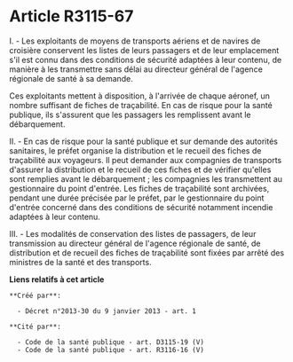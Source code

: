 # Article R3115-67

I. - Les exploitants de moyens de transports aériens et de navires de croisière conservent les listes de leurs passagers et
de leur emplacement s'il est connu dans des conditions de sécurité adaptées à leur contenu, de manière à les transmettre sans
délai au directeur général de l'agence régionale de santé à sa demande. 

Ces exploitants mettent à disposition, à l'arrivée de chaque aéronef, un nombre suffisant de fiches de traçabilité. En cas de
risque pour la santé publique, ils s'assurent que les passagers les remplissent avant le débarquement. 

II. - En cas de risque pour la santé publique et sur demande des autorités sanitaires, le préfet organise la distribution et
le recueil des fiches de traçabilité aux voyageurs. Il peut demander aux compagnies de transports d'assurer la distribution
et le recueil de ces fiches et de vérifier qu'elles sont remplies avant le débarquement ; les compagnies les transmettent au
gestionnaire du point d'entrée. Les fiches de traçabilité sont archivées, pendant une durée précisée par le préfet, par le
gestionnaire du point d'entrée concerné dans des conditions de sécurité notamment incendie adaptées à leur contenu. 

III. - Les modalités de conservation des listes de passagers, de leur transmission au directeur général de l'agence régionale
de santé, de distribution et de recueil des fiches de traçabilité sont fixées par arrêté des ministres de la santé et des
transports.

**Liens relatifs à cet article**

	**Créé par**:

	  - Décret n°2013-30 du 9 janvier 2013 - art. 1

	**Cité par**:

	  - Code de la santé publique - art. D3115-19 (V)
	  - Code de la santé publique - art. R3116-16 (V)
